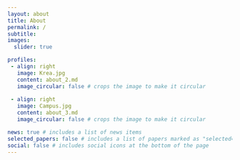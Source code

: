 ```yaml
---
layout: about
title: About
permalink: /
subtitle: 
images:
  slider: true

profiles:
 - align: right
   image: Krea.jpg
   content: about_2.md
   image_circular: false # crops the image to make it circular
   
 - align: right
   image: Campus.jpg
   content: about_3.md
   image_circular: false # crops the image to make it circular

news: true # includes a list of news items
selected_papers: false # includes a list of papers marked as "selected={true}"
social: false # includes social icons at the bottom of the page
---
```

